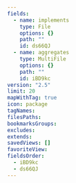 ```yaml
---
fields:
  - name: implements
    type: File
    options: {}
    path: ""
    id: ds66QJ
  - name: aggregates
    type: MultiFile
    options: {}
    path: ""
    id: iBD9kc
version: "2.5"
limit: 20
mapWithTag: true
icon: package
tagNames: 
filesPaths: 
bookmarksGroups: 
excludes: 
extends: 
savedViews: []
favoriteView: 
fieldsOrder:
  - iBD9kc
  - ds66QJ
---
```

